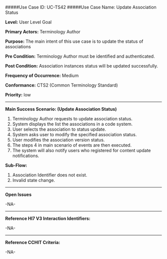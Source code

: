 #####Use Case ID: UC-TS42
#####Use Case Name: Update Association Status

**Level:**                     User Level Goal

**Primary Actors:**            Terminology Author  

**Purpose:**                   The main intent of this use case is to update the status of associations

**Pre Condition:**             Terminology Author must be identified and authenticated. 

**Post Condition:**            Association instances status will be updated successfully.

**Frequency of Occurrence:**   Medium

**Conformance:**             	 CTS2 (Common Terminology Standard)

**Priority:**                  low
__________________________________________________________
**Main Success Scenario: (Update Association Status)**

1.	Terminology Author requests to update association status.
2.	System displays the list the associations in a code system.
3.	User selects the association to status update.
4.	System asks user to modify the specified association status.
5.	User modifies the association version status. 
6.	The steps 4 in main scenario of events are then executed.
7.	The system will also notify users who registered for content update notifications. 

**Sub-Flow:**

1. Association Identifier does not exist.
2. Invalid state change.

_______________________________________________________________
**Open Issues**

-NA-
_______________________________________________________________
**Reference Hl7 V3 Interaction Identifiers:**

-NA-
_______________________________________________________________
**Reference CCHIT Criteria:**

-NA-
